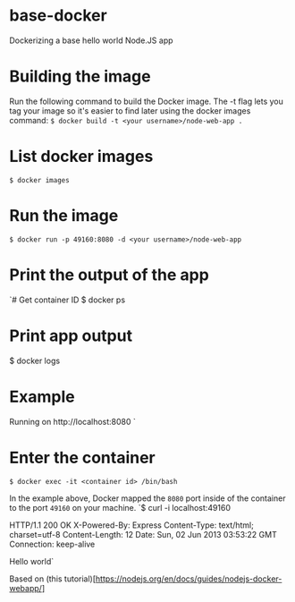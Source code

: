 # base-docker
Dockerizing a base hello world Node.JS app

# Building the image
Run the following command to build the Docker image. The -t flag lets you tag your image so it's easier to find later using the docker images command:
`$ docker build -t <your username>/node-web-app .`

# List docker images
`$ docker images`

# Run the image
`$ docker run -p 49160:8080 -d <your username>/node-web-app`

# Print the output of the app
`# Get container ID
$ docker ps

# Print app output
$ docker logs <container id>

# Example
Running on http://localhost:8080
`
# Enter the container
`$ docker exec -it <container id> /bin/bash`

In the example above, Docker mapped the `8080` port inside of the container to the port `49160` on your machine.
`$ curl -i localhost:49160

HTTP/1.1 200 OK
X-Powered-By: Express
Content-Type: text/html; charset=utf-8
Content-Length: 12
Date: Sun, 02 Jun 2013 03:53:22 GMT
Connection: keep-alive

Hello world`

Based on (this tutorial)[https://nodejs.org/en/docs/guides/nodejs-docker-webapp/]
